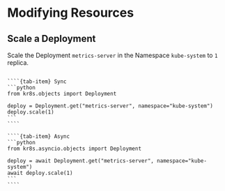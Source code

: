 # Modifying Resources

## Scale a Deployment

Scale the Deployment `metrics-server` in the Namespace `kube-system` to `1` replica.

`````{tab-set}

````{tab-item} Sync
```python
from kr8s.objects import Deployment

deploy = Deployment.get("metrics-server", namespace="kube-system")
deploy.scale(1)
```
````

````{tab-item} Async
```python
from kr8s.asyncio.objects import Deployment

deploy = await Deployment.get("metrics-server", namespace="kube-system")
await deploy.scale(1)
```
````

`````
